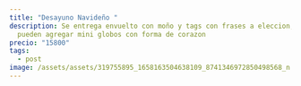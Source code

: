 ```yaml
---
title: "Desayuno Navideño "
description: Se entrega envuelto con moño y tags con frases a eleccion, se
  pueden agregar mini globos con forma de corazon
precio: "15800"
tags:
  - post
image: /assets/assets/319755895_1658163504638109_8741346972850498568_n.jpg
---
```


